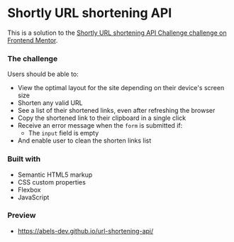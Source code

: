 # Shortly URL shortening API

This is a solution to the [Shortly URL shortening API Challenge challenge on Frontend Mentor](https://www.frontendmentor.io/challenges/url-shortening-api-landing-page-2ce3ob-G).

### The challenge

Users should be able to:

-  View the optimal layout for the site depending on their device's screen size
-  Shorten any valid URL
-  See a list of their shortened links, even after refreshing the browser
-  Copy the shortened link to their clipboard in a single click
-  Receive an error message when the `form` is submitted if:
   -  The `input` field is empty
-  And enable user to clean the shorten links list

### Built with

-  Semantic HTML5 markup
-  CSS custom properties
-  Flexbox
-  JavaScript

### Preview
- https://abels-dev.github.io/url-shortening-api/

